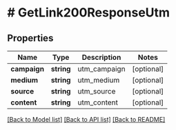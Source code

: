 # # GetLink200ResponseUtm

## Properties

Name | Type | Description | Notes
------------ | ------------- | ------------- | -------------
**campaign** | **string** | utm_campaign | [optional]
**medium** | **string** | utm_medium | [optional]
**source** | **string** | utm_source | [optional]
**content** | **string** | utm_content | [optional]

[[Back to Model list]](../../README.md#models) [[Back to API list]](../../README.md#endpoints) [[Back to README]](../../README.md)
